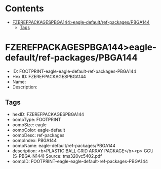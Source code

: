 



Contents
========

* [FZEREFPACKAGESPBGA144>eagle-default/ref-packages/PBGA144](#fzerefpackagespbga144eagle-defaultref-packagespbga144)
	* [Tags](#tags)

# FZEREFPACKAGESPBGA144>eagle-default/ref-packages/PBGA144

- ID: FOOTPRINT-eagle-eagle-default-ref-packages-PBGA144
- Hex ID: FZEREFPACKAGESPBGA144
- Name: 
- Description: 

## Tags

- hexID: FZEREFPACKAGESPBGA144
- oompType: FOOTPRINT
- oompSize: eagle
- oompColor: eagle-default
- oompDesc: ref-packages
- oompIndex: PBGA144
- oompName: eagle-default/ref-packages/PBGA144
- description: &lt;b&gt;PLASTIC BALL GRID ARRAY PACKAGE&lt;/b&gt;&lt;p&gt;&#xD;
GGU (S-PBGA-N144) Source: tms320vc5402.pdf
- oompID: FOOTPRINT-eagle-eagle-default-ref-packages-PBGA144
